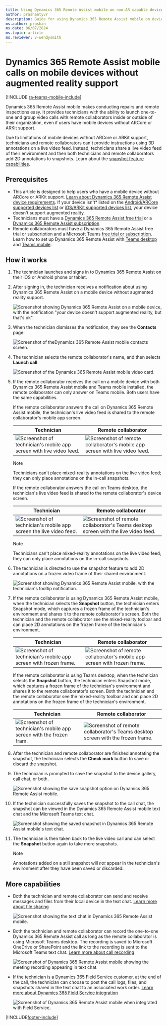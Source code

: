 ```yaml
---
title: Using Dynamics 365 Remote Assist mobile on non-AR capable devices 
author: prashantyvr
description: Guide for using Dynamics 365 Remote Assist mobile on devices without AR capabilities.
ms.author: prashan
ms.date: 06/07/2024
ms.topic: article
ms.reviewer: v-wendysmith
---
```


# Dynamics 365 Remote Assist mobile calls on mobile devices without augmented reality support

[!INCLUDE [ra-teams-mobile-include](../../includes/ra-teams-mobile.md)]

Dynamics 365 Remote Assist mobile makes conducting repairs and remote inspections easy. It provides technicians with the ability to launch one-to-one and group video calls with remote collaborators inside or outside of their organization, even if users have mobile devices without ARCore or ARKit support.

Due to limitations of mobile devices without ARCore or ARKit support, technicians and remote collaborators can't provide instructions using 3D annotations on a live video feed. Instead, technicians share a live video feed of their environment and then both technicians and remote collaborators add 2D annotations to snapshots. Learn about the [snapshot feature capabilities](./annotate-snapshot.md).

## Prerequisites

- This article is designed to help users who have a mobile device without ARCore or ARKit support. [Learn about Dynamics 365 Remote Assist device requirements](../requirements.md). If your device isn't* listed on the [Android/ARCore supported devices list](https://developers.google.com/ar/discover/supported-devices) or [iOS/ARKit supported devices list](https://developers.google.com/ar/discover/supported-devices#ios), your device doesn't support augmented reality.
- Technicians must have a [Dynamics 365 Remote Assist free trial](../try-remote-assist.md) or a [Dynamics 365 Remote Assist subscription](../buy-remote-assist.md).
- Remote collaborators must have a Dynamics 365 Remote Assist free trial or subscription and a Microsoft Teams [free trial or subscription](https://www.microsoft.com/microsoft-365/microsoft-teams/group-chat-software). Learn how to set up Dynamics 365 Remote Assist with [Teams desktop](../teams-pc-all.md) and [Teams mobile](../teams-mobile-all.md).

## How it works

1. The technician launches and signs in to Dynamics 365 Remote Assist on their iOS or Android phone or tablet.

1. After signing in, the technician receives a notification about using Dynamics 365 Remote Assist on a mobile device without augmented reality support.

   ![Screenshot showing Dynamics 365 Remote Assist on a mobile device, with the notification "your device doesn't support augmented reality, but that's ok".](./media/no-ar-1.jpg "AR Notification")

1. When the technician dismisses the notification, they see the **Contacts** page.

   ![Screenshot of theDynamics 365 Remote Assist mobile contacts screen.](./media/no-ar-2.jpg "Contacts")

1. The technician selects the remote collaborator's name, and then selects **Launch call**.   

   ![Screenshot of the Dynamics 365 Remote Assist mobile video card.](./media/no-ar-launch-call.jpg "Screenshot of the Dynamics 365 Remote Assist mobile video card")
   

5. If the remote collaborator receives the call on a mobile device with both Dynamics 365 Remote Assist mobile and Teams mobile installed, the remote collaborator can only answer on Teams mobile. Both users have the same capabilities.

   If the remote collaborator answers the call on Dynamics 365 Remote Assist mobile, the technician's live video feed is shared to the remote collaborator's mobile app screen.

    |Technician|Remote collaborator|
    |------------------------------------------------|------------------------------------------------|
    |![Screenshot of technician's mobile app screen with live video feed.](./media/technician-7.jpg)|![Screenshot of remote collaborator's mobile app screen with live video feed.](./media/remote-collaborator-7.jpg)|  

   > [!NOTE]
   > Technicians can't place mixed-reality annotations on the live video feed; they can only place annotations on the in-call snapshots.

   If the remote collaborator answers the call on Teams desktop, the technician's live video feed is shared to the remote collaborator's device screen.
   
   |Technician|Remote collaborator|
   |----------------------------------|--------------------------------------------------------------------|
   |![Screenshot of technician's mobile app screen the live video feed.](./media/technician-8.jpg)|![Screenshot of remote collaborator's Teams desktop screen with the live video feed.](./media/remote-collaborator-desktop-8.jpg)|  

   > [!NOTE]
   > Technicians can't place mixed-reality annotations on the live video feed; they can only place annotations on the in-call snapshots.

   

6. The technician is directed to use the snapshot feature to add 2D annotations on a frozen video frame of their shared environment.

   ![Screenshot showing Dynamics 365 Remote Assist mobile, with the technician's tooltip notification.](./media/technician-share-snapshot.jpg "Screenshot showing Dynamics 365 Remote Assist mobile, with the technician's tooltip notification")

7. If the remote collaborator is using Dynamics 365 Remote Assist mobile, when the technician selects the **Snapshot** button, the technician enters Snapshot mode, which captures a frozen frame of the technician's environment and shares it to the remote collaborator's screen. Both the technician and the remote collaborator see the mixed-reality toolbar and can  place 2D annotations on the frozen frame of the technician's environment.

   |Technician|Remote collaborator|
   |------------------------------------------------|------------------------------------------------|
   |![Screenshot of technician's mobile app screen with frozen frame.](./media/technician-9.jpg)|![Screenshot of remote collaborator's mobile app screen with frozen frame.](./media/remote-collaborator-9.jpg)|  

   If the remote collaborator is using Teams desktop, when the technician selects the **Snapshot** button, the technician enters Snapshot mode, which captures a frozen frame of the technician's environment and shares it to the remote collaborator's screen. Both the technician and the remote collaborator see the mixed-reality toolbar and can place 2D annotations on the frozen frame of the technician's environment.

   |Technician|Remote collaborator|
   |----------------------------------|--------------------------------------------------------------------|
   |![Screenshot of technician's mobile app screen with the frozen fram.](./media/technician-10.jpg)|![Screenshot of remote collaborator's Teams desktop screen with the frozen frame.](./media/remote-collaborator-desktop-10.jpg)| 

8. After the technician and remote collaborator are finished annotating the snapshot, the technician selects the **Check mark** button to save or discard the snapshot.

9. The technician is prompted to save the snapshot to the device gallery, call chat, or both. 

    ![Screenshot showing the save snapshot option on Dynamics 365 Remote Assist mobile.](./media/no-ar-3.jpg)

10. If the technician successfully saves the snapshot to the call chat, the snapshot can be viewed in the Dynamics 365 Remote Assist mobile text chat and the Microsoft Teams text chat.

    ![Screenshot showing the saved snapshot in Dynamics 365 Remote Assist mobile's text chat.](./media/no-ar-4.jpg)

11. The technician is then taken back to the live video call and can select the **Snapshot** button again to take more snapshots.

    > [!NOTE]
    > Annotations added on a still snapshot will *not* appear in the technician's environment after they have been saved or discarded.

## More capabilities

- Both the technician and remote collaborator can send and receive messages and files from their local device in the text chat. [Learn more about file sharing](./file-sharing.md)

    ![Screenshot showing the text chat in Dynamics 365 Remote Assist mobile.](./media/no-ar-5.jpg)

- Both the technician and remote collaborator can record the one-to-one Dynamics 365 Remote Assist call as long as the remote collaborator is using Microsoft Teams desktop. The recording is saved to Microsoft OneDrive or SharePoint and the link to the recording is sent to the Microsoft Teams text chat. [Learn more about call recording](./call-recording.md)

    ![Screenshot of Dynamics 365 Remote Assist mobile showing the meeting recording appearing in text chat.](./media/no-ar-6.jpg)

- If the technician is a Dynamics 365 Field Service customer, at the end of the call, the technician can choose to post the call logs, files, and snapshots shared in the text chat to an associated work order. [Learn more about Dynamics 365 Field Service integration](./fs-integration.md)

    ![Screenshot of Dynamics 365 Remote Assist mobile when integrated with Field Service.](./media/no-ar-7.jpg "Field Service")


[!INCLUDE[footer-include](../../includes/footer-banner.md)]
